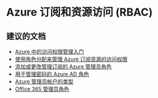 <properties
    pageTitle="Azure subscription and resource access (RBAC)"
    description="Azure Active Directory 故障排除"
    service="microsoft.aad"
    resource="Microsoft_AAD_IAM"
    authors="curtand"
    displayOrder=""
    selfHelpType="generic"
    supportTopicIds="32565605"
    resourceTags=""
    productPesIds="14785"
    cloudEnvironments="public"
/>


# <a name="azure-subscription-and-resource-access-rbac"></a>Azure 订阅和资源访问 (RBAC)

## <a name="recommended-documents"></a>**建议的文档**
* [Azure 中的访问权限管理入门](https://docs.microsoft.com/azure/active-directory/role-based-access-control-what-is)
* [使用角色分配来管理 Azure 订阅资源的访问权限](https://docs.microsoft.com/azure/active-directory/role-based-access-control-configure)
* [添加或更改管理订阅的 Azure 管理员角色](https://docs.microsoft.com/azure/billing/billing-add-change-azure-subscription-administrator) 
* [用于管理密码的 Azure AD 角色](https://docs.microsoft.com/azure/active-directory/active-directory-manage-passwords)
* [Azure 管理员帐户的类型](https://docs.microsoft.com/azure/billing/billing-add-change-azure-subscription-administrator#types-of-azure-admin-accounts)
* [Office 365 管理员角色](https://support.office.com/article/About-Office-365-admin-roles-da585eea-f576-4f55-a1e0-87090b6aaa9d)

